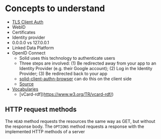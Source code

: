 # Concepts to understand

- [TLS Client Auth](https://blog.cloudflare.com/introducing-tls-client-auth/#handshakeswithtlsclientauth)
- WebID
- Certificates
- Identity provider
- 0.0.0.0 vs 127.0.0.1
- Linked Data Platform
- OpenID Connect
  - Solid uses this technology to authenticate users
  - Three steps are involved: (1) Be redirected away from your app to an Identity Provider (e.g. their Google account); (2) Log in the Identity Provider; (3) Be redirected back to your app
  - [solid-client-authn-browser](https://github.com/inrupt/solid-client-authn-js) can do this on the client side
  - [Source](https://docs.inrupt.com/developer-tools/javascript/client-libraries/tutorial/authenticate/)
- [Vocabularies](https://docs.inrupt.com/developer-tools/javascript/client-libraries/tutorial/use-vocabularies/)
  - [vCard-rdf])https://www.w3.org/TR/vcard-rdf/)

## HTTP request methods

The `HEAD` method requests the resources the same way as GET, but without the response body.
The `OPTIONS` method requests a response with the implemented HTTP methods of a server

